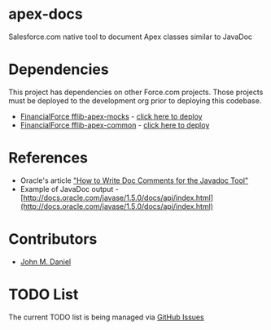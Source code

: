 # apex-docs

Salesforce.com native tool to document Apex classes similar to JavaDoc

Dependencies
============
This project has dependencies on other Force.com projects.  Those projects must be deployed to the development org prior to deploying this codebase.
* [FinancialForce fflib-apex-mocks](https://github.com/financialforcedev/fflib-apex-mocks) - [click here to deploy](https://githubsfdeploy.herokuapp.com/app/githubdeploy/financialforcedev/fflib-apex-mocks)
* [FinancialForce fflib-apex-common](https://github.com/financialforcedev/fflib-apex-common) - [click here to deploy](https://githubsfdeploy.herokuapp.com/app/githubdeploy/financialforcedev/fflib-apex-common)



References
===
* Oracle's article ["How to Write Doc Comments for the Javadoc Tool"](http://www.oracle.com/technetwork/java/javase/documentation/index-137868.html)
* Example of JavaDoc output - [http://docs.oracle.com/javase/1.5.0/docs/api/index.html](http://docs.oracle.com/javase/1.5.0/docs/api/index.html)


Contributors
============
 - [John M. Daniel](https://twitter.com/ImJohnMDaniel)

TODO List
=========

The current TODO list is being managed via [GitHub Issues](https://github.com/ImJohnMDaniel/apex-docs/issues)
